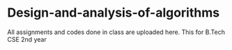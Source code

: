 # Design-and-analysis-of-algorithms
All assignments and codes done in class are uploaded here.
This for B.Tech CSE 2nd year 
